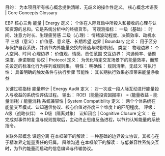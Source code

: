 目的： 为本项目所有核心概念提供清晰、无歧义的操作性定义。
核心概念术语表 | Core Concepts Glossary

EBP 核心三角
能量 | Energy
定义： 个体在人际互动中所投入和接收的心理与认知资源的总和。它是系统分析中的终极货币。
可观测指标：
一级（基础）： 时间、注意力时长、生理疲劳感
二级（心理）： 情绪波动程度、决策效率、动机水平
三级（意义）： 价值感、意义感、长期希望
边界 | Boundary
定义： 用于区分与保护自我系统，并调节内外能量交换的筛选与防御机制。
类型：
物理边界： 个人空间、时间
心理边界： 价值观、情感、责任范围
交互边界： 沟通频率、话题深度、承诺限度
协议 | Protocol
定义： 为优化特定交互场景下的能量效率，而预先设定的标准化行为序列或规则集。
特性：
明确性： 规则清晰，无歧义
可执行性： 具备明确的触发条件与执行步骤
节能性： 其长期执行效果必须带来能量净收益

关键过程指标
能量审计 | Energy Audit
定义： 对一次或一段人际互动进行能量投入与收益的系统性评估过程。
输出： ROEI（能量投资回报率） = (能量收益 - 能量消耗) / 能量消耗
系统兼容性 | System Compatibility
定义： 两个个体系统在能量交互模式、认知通信协议、核心价值对齐度三个维度上的匹配程度。
评级： A级（战略伙伴） -> D级（隔离对象）
认知闭合 | Cognitive Closure
定义： 在完成对事件的复盘与规则提取后，主动终止思维反刍进程，以节约认知能量的系统指令。

关联外部概念
课题分离
在本框架下的解读： 一种基础的边界设立协议，其核心在于精准界定能量责任的归属。
降维沟通
在本框架下的解读： 与低兼容性系统交互时，为节约能量而启动的信息编译与传输协议。